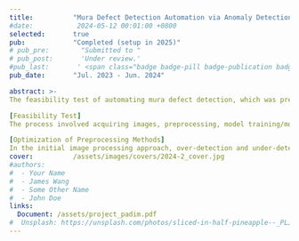 ```yaml
---
title:          "Mura Defect Detection Automation via Anomaly Detection (PaDiM)"
#date:           2024-05-12 00:01:00 +0800
selected:       true
pub:            "Completed (setup in 2025)"
# pub_pre:        "Submitted to "
# pub_post:       'Under review.'
#pub_last:       ' <span class="badge badge-pill badge-publication badge-success">Spotlight</span>'
pub_date:       "Jul. 2023 - Jun. 2024"

abstract: >-
The feasibility test of automating mura defect detection, which was previously conducted through manual inspection, was conducted by using PaDiM, an anomaly detection method.

[Feasibility Test]
The process involved acquiring images, preprocessing, model training/modeling, and evaluation, all implemented using Python-based code. Through iterative evaluations, conditions suitable for automated inspection were identified.

[Optimization of Preprocessing Methods]
In the initial image processing approach, over-detection and under-detection occurred due to inconsistencies in cropping, resulting in lower detection accuracy. This issue was addressed by extracting edges through contour approximation and applying perspective transformation. Additionally, variations in brightness between images, which could lead to over-detection or under-detection, were mitigated through normalization, further enhancing detection accuracy.
cover:          /assets/images/covers/2024-2_cover.jpg
#authors:
#  - Your Name
#  - James Wang
#  - Some Other Name
#  - John Doe
links:
  Document: /assets/project_padim.pdf
#  Unsplash: https://unsplash.com/photos/sliced-in-half-pineapple--_PLJZmHZzk
---
```

